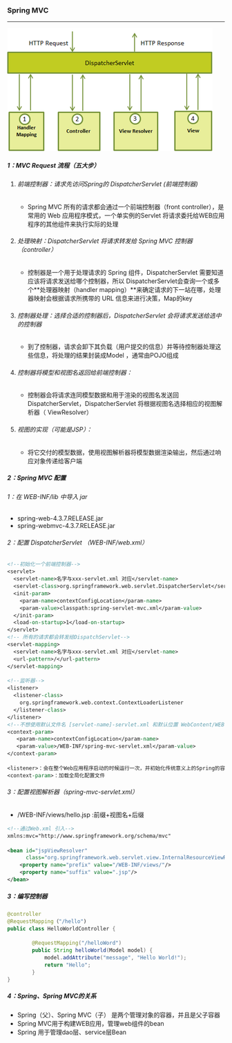 ### Spring MVC

------

![](https://github.com/likang315/Middleware/blob/master/SpringMVC/SpringMVC/Spring%20MVC.png?raw=true)

##### 1：MVC Request 流程（五大步）

1. ######  前端控制器：请求先访问Spring的 DispatcherServlet (前端控制器)

   - Spring MVC 所有的请求都会通过一个前端控制器（front controller），是常用的 Web 应用程序模式，一个单实例的Servlet 将请求委托给WEB应用程序的其他组件来执行实际的处理

2. ######  处理映射：DispatcherServlet 将请求转发给 Spring MVC 控制器（controller）

   - 控制器是一个用于处理请求的 Spring 组件，DispatcherServlet 需要知道应该将请求发送给哪个控制器，所以 DispatcherServlet会查询一个或多个**处理器映射（handler mapping）**来确定请求的下一站在哪，处理器映射会根据请求所携带的 URL 信息来进行决策，Map的key

3. ######  控制器处理：选择合适的控制器后，DispatcherServlet 会将请求发送给选中的控制器 

   - 到了控制器，请求会卸下其负载（用户提交的信息）并等待控制器处理这些信息，将处理的结果封装成Model ，通常由POJO组成

4. ######  控制器将模型和视图名返回给前端控制器：

   - 控制器会将请求连同模型数据和用于渲染的视图名发送回 DispatcherServlet，DispatcherServlet 将根据视图名选择相应的视图解析器（ ViewResolver）

5. ######  视图的实现（可能是JSP）：

   - 将它交付的模型数据，使用视图解析器将模型数据渲染输出，然后通过响应对象传递给客户端

##### 2：Spring MVC 配置

###### 1：在 WEB-INF/lib 中导入 jar

- spring-web-4.3.7.RELEASE.jar
- spring-webmvc-4.3.7.RELEASE.jar

###### 2：配置 DispatcherServlet （WEB-INF/web.xml）

```jsp
<!--初始化一个前端控制器-->
<servlet>
  <servlet-name>名字与xxx-servlet.xml 对应</servlet-name>
  <servlet-class>org.springframework.web.servlet.DispatcherServlet</servlet-class>
  <init-param>
    <param-name>contextConfigLocation</param-name>	
    <param-value>classpath:spring-servlet-mvc.xml</param-value>
  </init-param>
  <load-on-startup>1</load-on-startup>
</servlet>
<!-- 所有的请求都会转发给DispatchServlet-->
<servlet-mapping>
  <servlet-name>名字与xxx-servlet.xml 对应</servlet-name>
  <url-pattern>/</url-pattern>
</servlet-mapping>

<!--监听器-->
<listener>
  <listener-class>
    org.springframework.web.context.ContextLoaderListener
  </listener-class>
</listener>
<!--不想使用默认文件名 [servlet-name]-servlet.xml 和默认位置 WebContent/WEB-INF，可以添加 servlet 监听器 ContextLoaderListener 自定义该文件的名称和位置-->
<context-param>
   <param-name>contextConfigLocation</param-name>
   <param-value>/WEB-INF/spring-mvc-servlet.xml</param-value>
</context-param>

<listener>：会在整个Web应用程序启动的时候运行一次，并初始化传统意义上的Spring的容器
<context-param>：加载全局化配置文件
```

###### 3：配置视图解析器（spring-mvc-servlet.xml）

- /WEB-INF/views/hello.jsp :前缀+视图名+后缀

```XML
<!--通过Web.xml 引入-->
xmlns:mvc="http://www.springframework.org/schema/mvc"

<bean id="jspViewResolver"
      class="org.springframework.web.servlet.view.InternalResourceViewResolver">
 	<property name="prefix" value="/WEB-INF/views/"/>
	<property name="suffix" value=".jsp"/>
</bean>
```

##### 3：编写控制器

```java
@controller
@RequestMapping（"/hello")
public class HelloWorldController { 

		@RequestMapping("/helloWord")
		public String helloWorld(Model model) {
			model.addAttribute("message", "Hello World!");
			return "Hello";
		}
}
```

##### 4：Spring、Spring MVC的关系

- Spring（父）、Spring MVC（子） 是两个管理对象的容器，并且是父子容器
- Spring MVC用于构建WEB应用，管理web组件的bean
- Spring 用于管理dao层、service层Bean
